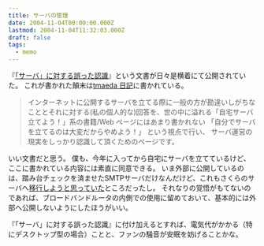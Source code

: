 ```yaml
---
title: サーバの管理
date: 2004-11-04T00:00:00.000Z
lastmod: 2004-11-04T11:32:03.000Z
draft: false
tags:
  - memo
---
```


『[「サーバ」に対する誤った認識](http://tmaeda.s45.xrea.com/20041101.html)』という文書が日々是横着にて公開されていた。 これが書かれた顛末は[tmaeda 日記](http://tmaeda.s45.xrea.com/td/20041101.html#p01)に書かれている。

> インターネットに公開するサーバを立てる際に一般の方が勘違いしがちなこととそれに対する(私の個人的な)回答を、世の中に溢れる「自宅サーバ立てよう！」系の書籍/Web ページにはあまり書かれない 「自分でサーバを立てるのは大変だからやめよう！」 という視点で行い、 サーバ運営の現実をしっかり認識して頂くためのページです。

いい文書だと思う。 僕も、今年に入ってから自宅にサーバを立てているけど、ここに書かれている内容には素直に同意できる。 いま外部に公開しているのは、踏み台チェックを済ませたSMTPサーバだけなんだけど、これもさくらのサーバへ[移行しようと思っていた](/posts/20041101/p02)ところだったし。 それなりの覚悟がもてないのであれば、ブロードバンドルータの内側での使用に留めておいて、基本的には外部へ公開しないようにしたほうがいい。

『「サーバ」に対する誤った認識』に付け加えるとすれば、電気代がかかる（特にデスクトップ型の場合）ことと、ファンの騒音が安眠を妨げることかな。
